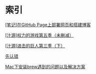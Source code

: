 # 索引
[[笔记]在GitHub Page上部署网页和搭建博客](./2018101201.md)

[[汁源]权力的游戏第五季（未删减）](./2019051401.md)

[[汁源]进击的巨人第三季（下）](./2019051402.md)

[先认错](./2020081701.md)

[Mac下安装brew遇到的问题以及解决方案](./2020091801.md)

